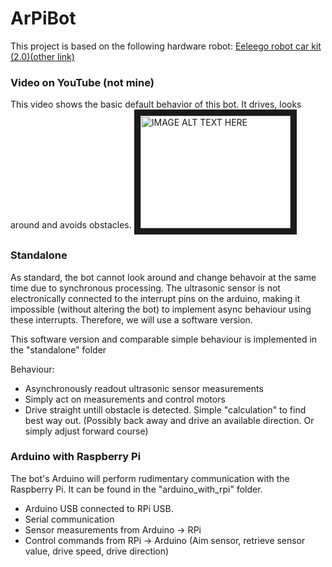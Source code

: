 # ArPiBot
This project is based on the following hardware robot: [Eeleego robot car kit (2.0)](https://www.elegoo.com/product/elegoo-uno-project-upgraded-smart-robot-car-kit-v2-0/)[(other link)](http://robotfanatics.com/elegoo-smart-car-review/)

### Video on YouTube (not mine)
This video shows the basic default behavior of this bot. It drives, looks around and avoids obstacles.
<a href="http://www.youtube.com/watch?feature=player_embedded&v=f8ZBd4TpMBg
" target="_blank"><img src="http://img.youtube.com/vi/f8ZBd4TpMBg/0.jpg" 
alt="IMAGE ALT TEXT HERE" width="240" height="180" border="10" /></a>

### Standalone
As standard, the bot cannot look around and change behavoir at the same time due to synchronous processing. The ultrasonic sensor is not electronically connected to the interrupt pins on the arduino, making it impossible (without altering the bot) to implement async behaviour using these interrupts. Therefore, we will use a software version.

This software version and comparable simple behaviour is implemented in the "standalone" folder

Behaviour:
- Asynchronously readout ultrasonic sensor measurements
- Simply act on measurements and control motors
- Drive straight untill obstacle is detected. Simple "calculation" to find best way out. (Possibly back away and drive an available direction. Or simply adjust forward course)

### Arduino with Raspberry Pi
The bot's Arduino will perform rudimentary communication with the Raspberry Pi. It can be found in the "arduino_with_rpi" folder.
- Arduino USB connected to RPi USB. 
- Serial communication
- Sensor measurements from Arduino -> RPi
- Control commands from RPi -> Arduino (Aim sensor, retrieve sensor value, drive speed, drive direction)